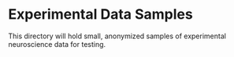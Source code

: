 # Experimental Data Samples
This directory will hold small, anonymized samples of experimental neuroscience data for testing.
